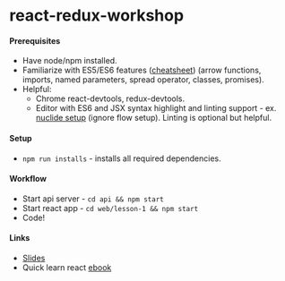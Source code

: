 # react-redux-workshop

#### Prerequisites

+ Have node/npm installed.
+ Familiarize with ES5/ES6 features ([cheatsheet][es6-cheatsheet]) (arrow functions, imports, named parameters, spread operator, classes, promises).
+ Helpful:
  - Chrome react-devtools, redux-devtools.
  - Editor with ES6 and JSX syntax highlight and linting support - ex. [nuclide setup][nuclide-setup] (ignore flow setup). Linting is optional but helpful.


#### Setup

+ `npm run installs` - installs all required dependencies.

#### Workflow

+ Start api server - `cd api && npm start`
+ Start react app - `cd web/lesson-1 && npm start`
+ Code!

#### Links

+ [Slides][slides]
+ Quick learn react [ebook][react-ref]

[es6-cheatsheet]: https://github.com/DrkSephy/es6-cheatsheet
[nuclide-setup]: https://egghead.io/lessons/react-setup-nuclide-to-use-flow-and-eslint-mac
[react-ref]: https://www.robinwieruch.de/the-road-to-learn-react/
[slides]: https://buz-zard.github.io/react-redux-workshop/#/
